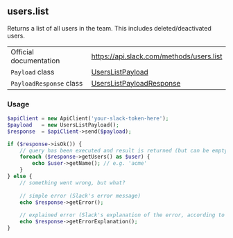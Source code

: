 ## users.list

Returns a list of all users in the team. This includes deleted/deactivated users.

| | |
|-------------------------|-------------------------------------------------------------------------------------------------------------------------------------------|
| Official documentation  | https://api.slack.com/methods/users.list                                                                                                  |
| `Payload` class         | [UsersListPayload](https://github.com/cleentfaar/slack/blob/master/src/CL/Slack/Payload/UsersListPayload.php)                             |
| `PayloadResponse` class | [UsersListPayloadResponse](https://github.com/cleentfaar/slack/blob/master/src/CL/Slack/Payload/UsersListPayloadResponse.php)             |


### Usage

```php
$apiClient = new ApiClient('your-slack-token-here');
$payload   = new UsersListPayload();
$response  = $apiClient->send($payload);

if ($response->isOk()) {
    // query has been executed and result is returned (but can be empty)
    foreach ($response->getUsers() as $user) {
        echo $user->getName(); // e.g. 'acme'
    }
} else {
    // something went wrong, but what?
    
    // simple error (Slack's error message)
    echo $response->getError();
    
    // explained error (Slack's explanation of the error, according to the documentation)
    echo $response->getErrorExplanation();
}
```
